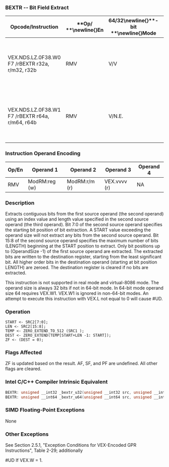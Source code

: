 ### BEXTR -- Bit Field Extract


|**Opcode/Instruction**|**Op/ **\newline{}**En**|**64/32**\newline{}**-bit **\newline{}**Mode**|**CPUID **\newline{}**Feature **\newline{}**Flag**|**Description**|
|----------------------|------------------------|----------------------------------------------|--------------------------------------------------|---------------|
|VEX.NDS.LZ.0F38.W0 F7 /rBEXTR r32a, r/m32, r32b|RMV|V/V|BMI1|Contiguous bitwise extract from r/m32 using r32b as control; store result in r32a.|
|VEX.NDS.LZ.0F38.W1 F7 /rBEXTR r64a, r/m64, r64b|RMV|V/N.E.|BMI1|Contiguous bitwise extract from r/m64 using r64b as control; store result in r64a|
### Instruction Operand Encoding


|Op/En|Operand 1|Operand 2|Operand 3|Operand 4|
|-----|---------|---------|---------|---------|
|RMV|ModRM:reg (w)|ModRM:r/m (r)|VEX.vvvv (r)|NA|
### Description


Extracts contiguous bits from the first source operand (the second operand) using an index value and length value specified in the second source operand (the third operand). Bit 7:0 of the second source operand specifies the starting bit position of bit extraction. A START value exceeding the operand size will not extract any bits from the second source operand. Bit 15:8 of the second source operand specifies the maximum number of bits (LENGTH) beginning at the START position to extract. Only bit positions up to (OperandSize -1) of the first source operand are extracted. The extracted bits are written to the destination register, starting from the least significant bit. All higher order bits in the destination operand (starting at bit position LENGTH) are zeroed. The destination register is cleared if no bits are extracted.

This instruction is not supported in real mode and virtual-8086 mode. The operand size is always 32 bits if not in 64-bit mode. In 64-bit mode operand size 64 requires VEX.W1. VEX.W1 is ignored in non-64-bit modes. An attempt to execute this instruction with VEX.L not equal to 0 will cause #UD.


### Operation

```info-verb
START <- SRC2[7:0];
LEN <- SRC2[15:8];
TEMP <- ZERO_EXTEND_TO_512 (SRC1 );
DEST <- ZERO_EXTEND(TEMP[START+LEN -1: START]);
ZF <- (DEST = 0);
```
### Flags Affected


ZF is updated based on the result. AF, SF, and PF are undefined. All other flags are cleared. 


### Intel C/C++ Compiler Intrinsic Equivalent

```cpp
BEXTR: unsigned __int32 _bextr_u32(unsigned __int32 src, unsigned __int32 start. unsigned __int32 len);
BEXTR: unsigned __int64 _bextr_u64(unsigned __int64 src, unsigned __int32 start. unsigned __int32 len);
```
### SIMD Floating-Point Exceptions


None

### Other Exceptions


See Section 2.5.1, "Exception Conditions for VEX-Encoded GPR Instructions", Table 2-29; additionally

#UD  If VEX.W = 1.

